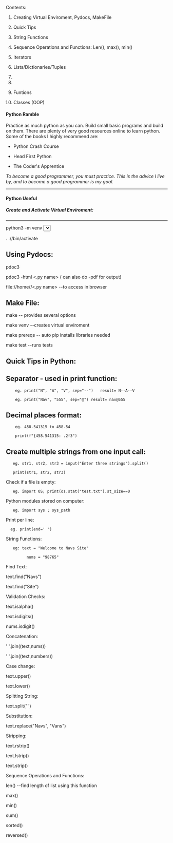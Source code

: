 Contents:

1. Creating Virtual Enviroment, Pydocs, MakeFile

2. Quick Tips

3. String Functions

4. Sequence Operations and Functions: Len(), max(), min()

5. Iterators

6. Lists/Dictionaries/Tuples

7. 

8.

9. Funtions

10. Classes (OOP)

#### Python Ramble
Practice as much python as you can. Build small basic programs and build on them. There are plenty of very good resources online to learn python. Some of the books I highly recommend are:

+ Python Crash Course

+ Head First Python

+ The Coder's Apprentice

*To become a good programmer, you must practice. This is the advice I live by, and to become a good programmer is my goal.*
<br><hr>

#### Python Useful  
##### Create and Activate Virtual Enviroment: 
---------------
 python3 -m venv   <select dir name> 

 . ./<name of virtual enviroment>/bin/activate  

Using Pydocs:
---------------

pdoc3 <python file name>

pdoc3 -html <.py name> ( can also do -pdf for output)

file://home/<dirname>/<.py name>  --to access in browser



Make File:
---------------

make -- provides several options 

make venv --creates virtual enviroment

make prereqs -- auto pip installs libraries needed

make test --runs tests



Quick Tips in Python:
---------------



Separator - used in print function:
---------------
        eg. print("N", "A", "V", sep="--")   result= N--A--V

        eg. print("Nav", "555", sep="@") result= nav@555



Decimal places format:
---------------
        eg. 458.541315 to 458.54

        print(f"{458.541315: .2f3")



Create multiple strings from one input call:
---------------
       eg. str1, str2, str3 = input("Enter three strings").split()

       print(str1, str2, str3)



Check if a file is empty:

       eg. import OS; print(os.stat("test.txt").st_size==0



Python modules stored on computer:

       eg. import sys ; sys_path



Print per line:

      eg. print(end=' ')



String Functions:

        

       eg: text = "Welcome to Navs Site"

             nums = "98765"



Find Text:

text.find("Navs") 

text.find("Site")



Validation Checks:

text.isalpha()

text.isdigits()

nums.isdigit()



Concatenation:

' '.join((text,nums))

'   '.join((text,numbers))



Case change:

text.upper()

text.lower()



Splitting String:

text.split('  ')



Substitution:

text.replace("Navs", "Vans")



Stripping:

text.rstrip()

text.lstrip()

text.strip()



Sequence Operations and Functions:

len() --find length of list using this function

max()

min()

sum()

sorted()

reversed()
